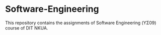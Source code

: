 # Software-Engineering
This repository contains the assignments of Software Engineering (ΥΣ09) course of DIT NKUA. 
